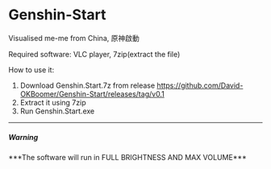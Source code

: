 # Genshin-Start
Visualised me-me from China, 原神啟動

Required software: VLC player, 7zip(extract the file)

How to use it:

1. Download Genshin.Start.7z from release https://github.com/David-OKBoomer/Genshin-Start/releases/tag/v0.1
2. Extract it using 7zip
3. Run Genshin.Start.exe

---------------------------------------------------------------------------------------------------------------
<h5>Warning</h5>
***The software will run in FULL BRIGHTNESS AND MAX VOLUME***
